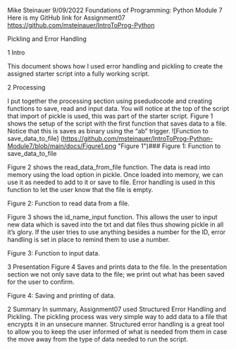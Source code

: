 Mike Steinauer
9/09/2022
Foundations of Programming: Python
Module 7
Here is my GitHub link for Assignment07
https://github.com/msteinauer/IntroToProg-Python

Pickling and Error Handling

1	Intro

This document shows how I used error handling and pickling to create the assigned starter script into a fully working script.

2	Processing

I put together the processing section using psedudocode and creating functions to save, read and input data.  You will notice at the top of the script that import of pickle is used, this was part of the starter script.
Figure 1 shows the setup of the script with the first function that saves data to a file.  Notice that this is saves as binary using the “ab” trigger. 
 ![Function to save_data_to_file] (https://github.com/msteinauer/IntroToProg-Python-Module7/blob/main/docs/Figure1.png "Figure 1")###
Figure 1: Function to save_data_to_file



















Figure 2 shows the read_data_from_file function. The data is read into memory using the load option in pickle.  Once loaded into memory, we can use it as needed to add to it or save to file. Error handling is used in this function to let the user know that the file is empty.

 
Figure 2: Function to read data from a file.

Figure 3 shows the id_name_input function. This allows the user to input new data which is saved into the txt and dat files thus showing pickle in all it’s glory.  If the user tries to use anything besides a number for the ID, error handling is set in place to remind them to use a number.

 
Figure 3: Function to input data.


3	Presentation
Figure 4 Saves and prints data to the file. In the presentation section we not only save data to the file; we print out what has been saved for the user to confirm. 


 
Figure 4: Saving and printing of data.
 
2	Summary
In summary, Assignment07 used Structured Error Handling and Pickling.
The pickling process was very simple way to add data to a file that encrypts it in an unsecure manner. Structured error handling is a great tool to allow you to keep the user informed of what is needed from them in case the move away from the type of data needed to run the script.
